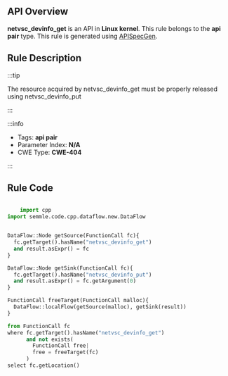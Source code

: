 ---
---


## API Overview
**netvsc_devinfo_get** is an API in **Linux kernel**. This rule belongs to the **api pair** type. This rule is generated using [APISpecGen](../../tools/APISpecGen).
## Rule Description

:::tip

The resource acquired by netvsc_devinfo_get must be properly released using netvsc_devinfo_put

:::

:::info

- Tags: **api pair**
- Parameter Index: **N/A**
- CWE Type: **CWE-404**

:::

## Rule Code
```python

    import cpp
import semmle.code.cpp.dataflow.new.DataFlow


DataFlow::Node getSource(FunctionCall fc){
  fc.getTarget().hasName("netvsc_devinfo_get")
  and result.asExpr() = fc
}

DataFlow::Node getSink(FunctionCall fc){
  fc.getTarget().hasName("netvsc_devinfo_put")
  and result.asExpr() = fc.getArgument(0)
}

FunctionCall freeTarget(FunctionCall malloc){
  DataFlow::localFlow(getSource(malloc), getSink(result))
}

from FunctionCall fc
where fc.getTarget().hasName("netvsc_devinfo_get")
      and not exists(
        FunctionCall free| 
        free = freeTarget(fc)
      )
select fc.getLocation()

    
```
